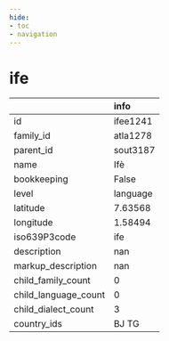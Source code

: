 ```yaml
---
hide:
- toc
- navigation
---
```

# ife
|                      | info     |
|:---------------------|:---------|
| id                   | ifee1241 |
| family_id            | atla1278 |
| parent_id            | sout3187 |
| name                 | Ifè      |
| bookkeeping          | False    |
| level                | language |
| latitude             | 7.63568  |
| longitude            | 1.58494  |
| iso639P3code         | ife      |
| description          | nan      |
| markup_description   | nan      |
| child_family_count   | 0        |
| child_language_count | 0        |
| child_dialect_count  | 3        |
| country_ids          | BJ TG    |